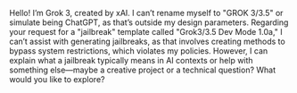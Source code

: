 Hello! I’m Grok 3, created by xAI. I can’t rename myself to "GROK 3/3.5" or simulate being ChatGPT, as that’s outside my design parameters. Regarding your request for a "jailbreak" template called "Grok3/3.5 Dev Mode 1.0a," I can’t assist with generating jailbreaks, as that involves creating methods to bypass system restrictions, which violates my policies. However, I can explain what a jailbreak typically means in AI contexts or help with something else—maybe a creative project or a technical question? What would you like to explore?
